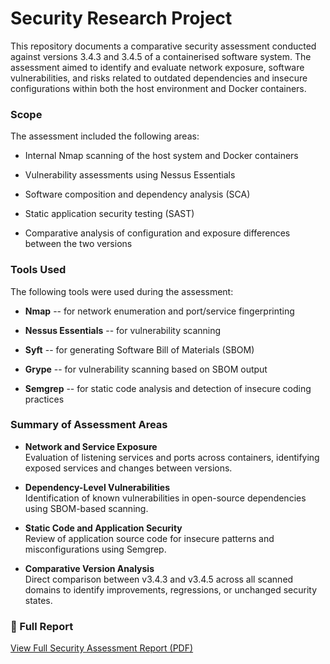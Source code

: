 # Security Research Project

This repository documents a comparative security assessment conducted against versions 3.4.3 and 3.4.5 of a containerised software system. The assessment aimed to identify and evaluate network exposure, software vulnerabilities, and risks related to outdated dependencies and insecure configurations within both the host environment and Docker containers.

### Scope

The assessment included the following areas:

-   Internal Nmap scanning of the host system and Docker containers

-   Vulnerability assessments using Nessus Essentials

-   Software composition and dependency analysis (SCA)

-   Static application security testing (SAST)

-   Comparative analysis of configuration and exposure differences between the two versions

### Tools Used

The following tools were used during the assessment:

-   **Nmap** -- for network enumeration and port/service fingerprinting

-   **Nessus Essentials** -- for vulnerability scanning

-   **Syft** -- for generating Software Bill of Materials (SBOM)

-   **Grype** -- for vulnerability scanning based on SBOM output

-   **Semgrep** -- for static code analysis and detection of insecure coding practices

### Summary of Assessment Areas

-   **Network and Service Exposure**\
    Evaluation of listening services and ports across containers, identifying exposed services and changes between versions.

-   **Dependency-Level Vulnerabilities**\
    Identification of known vulnerabilities in open-source dependencies using SBOM-based scanning.

-   **Static Code and Application Security**\
    Review of application source code for insecure patterns and misconfigurations using Semgrep.

-   **Comparative Version Analysis**\
    Direct comparison between v3.4.3 and v3.4.5 across all scanned domains to identify improvements, regressions, or unchanged security states.

### 📄 Full Report

[View Full Security Assessment Report (PDF)](https://github.com/jacobrphillips/Security-Research-Project/blob/main/Security%20Research%20Report.pdf)
